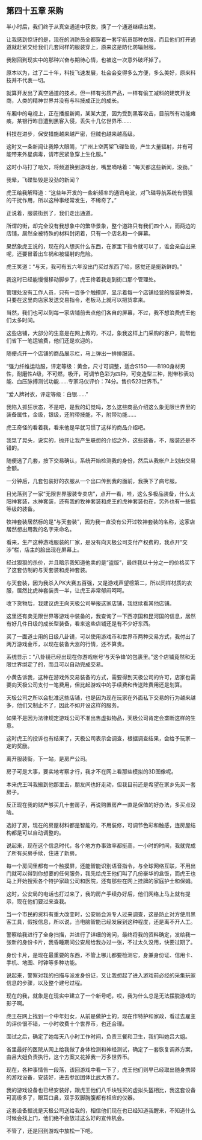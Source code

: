 ## 第四十五章 采购

半小时后，我们终于从真空通道中获救，换了一个通道继续出发。

让我感到惊讶的是，现在的消防员全都穿着一套宇航员那种衣服，而且他们打开通道就赶紧交给我们几套同样的服装穿上，原来这是防化防辐射服。

我刚回到现实中的那种兴奋与期待心情，也被这一次意外破坏掉了。

原本以为，过了二十年，科技飞速发展，社会会变得多么方便，多么美好，原来科技并不代表一切。

就算开发出了真空通道的技术，但一样有劣质产品，一样有偷工减料的建筑开发商，人类的精神世界并没有与科技成正比的成长。

车厢中的电视上，正在播报新闻，某某大厦，因为受到黑客攻击，目前所有功能瘫痪，某银行昨日遭到黑客入侵，丢失十几亿世界币……

科技在进步，保安措施越来越严密，但贼也越来越高级。

这时又一条新闻让我睁大眼睛，“广州上空两架飞碟坠毁，产生大量辐射，并有可能带来外星病毒，请市民紧急穿上生化服。”

这时小马打了哈欠，将频道换到游戏台，嘴里嘀咕着：“每天都这些新闻，没劲。”

我晕，飞碟坠毁是没劲的新闻？

虎王给我解释道：“这些年开发的一些新频率的通讯电波，对飞碟导航系统有很强的干扰作用，所以这种事经常发生，不稀奇了。”

正说着，服装街到了，我们走出通道。

所谓的街，却完全没有我想象中的繁华景象，整个道路只有我们四个人，而两边的店铺，居然全被特殊的材料封闭着，只有一个店名和一个屏幕。

果然象虎王说的，现在的人想买什么东西，在家里下指令就可以了，谁会亲自出来呢，还要冒着出车祸和被辐射的危险。

虎王笑道：“与天，我可有五六年没出门买过东西了哈，感觉还是挺新鲜的。”

我这时已经能慢慢移动脚步了，虎王搀着我走到街口那个管理处。

管理处没有工作人员，只有一百多个触摸屏，显示着每一个店铺经营的服装种类，只要在这里向店家发送交易指令，老板马上就可以把货拿来。

当然，我们也可以到每一家店铺前去点他们各自的屏幕，不过，我不想浪费虎王他们太多时间。

这些店铺，大部分的生意是在网上做的，不过，象我这样上门采购的客户，能帮他们省下一笔运输费，他们还是欢迎的。

随便点开一个店铺的商品展示栏，马上弹出一排排服装。

“强力纤维运动服，评定等级：黄金，尺寸可调整，适合S150——B190身材男性，耐磨性A级，不可燃，吸汗，可调节色彩为四种，可变造型三种，附带秒表功能、血压脉搏测试功能……专家冯仪评价：74分。售价523世界币。”

“爱人牌衬衣，评定等级：白银……”

我陷入抓狂状态，不是吧，是我的幻觉吗，怎么这些商品介绍这么象无限世界里的装备属性，金级，银级，还附带技能，不，附带功能……

虎王奇怪的看着我，看来他是早就习惯了这样的商品介绍吧。

我晃了晃头，说实的，抛开让我产生联想的介绍之外，这些装备，不，服装还是不错的。

随便选了几套，按下交易确认，系统开始检测我的身份，然后从我帐户上划出交易金额。

一分钟后，几套包装好的衣服从一个出口传到我的面前，我换下了病号服。

目光落到了一家“无限世界服装专卖店”，点开一看，哇，这么多极品装备，什么太阳神套装，水神套装，还有我的牧神套装和虎王的虎神套装也在，另外也有一些低等级的装备。

牧神套装居然标的是“与天套装”，因为我一直没有公开过牧神套装的名称，这家店居然想出用我的名字来命名。

看来，生产这种游戏服装的厂家，是没有向天极公司支付产权费的，我点开“交涉”栏，店主的脸出现在屏幕上。

经过狠狠的杀价，并且暗示我知道他卖的是“盗版”，最终我以十分之一的价格买下了这套仿制的与天套装和虎神套装。

与天套装，因为我杀入PK大赛五百强，又是游戏声望榜第二，所以同样材质的衣服，居然比虎神套装贵一半，让虎王非常郁闷呵呵。

收下货物后，我建议虎王向天极公司举报这家店铺，我继续看其他店铺。

这里还有卖无限世界等游戏中装备的，我查询了一下西凉国和昆河国的信息，居然有好几件日级的成长型装备，看来这些店铺还是有不少好东西。

买了一面道士用的日级八卦镜，可以使用游戏币和世界币两种交易方式，我付出了两万游戏金币，以现在装备大涨的行情，还不算贵。

系统显示：“八卦镜已经出现在你游戏帐号‘与天争锋’的包裹里。”这个店铺竟然和无限世界绑定了的，而且可以自动完成交易。

小黄告诉我，这种在游戏外交易装备的方式，需要得到天极公司的许可，店家也需要向天极公司支付一笔费用，但比起游戏中的手续费和传送阵费用还是划算。

天极公司之所以会批准这些店铺，也是因为现在玩家在外面私下交易的行为越来越多，他们又制止不了，因此不如开设这样的服务。

如果不是因为法律规定游戏公司不准出售虚拟物品，天极公司肯定会垄断这样的生意。

这时虎王的投诉也有结果了，天极公司表示会调查，根据调查结果，会给予玩家一定的奖励。

离开服装街，下一站，是房产公司。

房子可是大事，要实地考察才行，我才不在网上看那些模拟的3D图像呢。

本来虎王叫我搬到他那里去，朋友间也好走动，但我目前还是希望在家乡先买一套房子。

反正现在我的财产够买几十套房子，再说购置房产一直是保值的好办法，多买点没啥。

选好了房，现在的房屋材料都是智能的，不用装修，可调节色彩和触感，连房屋结构都是可以自动调整的。

说起来，现在这个信息时代，各个地方办事效率都挺高，一小时的时间，我就完成了所有买房手续，住进了新房。

每一个房间里都有一个触摸屏，还能智能识别语音指令，与全球网络互联，不用出门就可以得到你想要的任何服务，我先给虎王他们叫了几份豪华的盒饭，而虎王也马上开始搜索各个特护家政公司和医院，还有那些在网上挂牌的家庭护士和保姆。

这时，公安局的电话也打过来了，我的房产手续办好后，他们网络上马上就有提示，现在他们要过来查我。

当一个市民的资料有重大改变时，公安局会派专人过来调查，这是防止对方使用黑客工具，假报信息，所以说，当电脑智能已经发展到这种程度，还是离不开人工。

警察给我进行了全身扫描，并进行了详细的询问，最终将我的资料确定，发给我一张新的身份卡片，我昏睡期间公安局给我办过一张，不过太久没用，快要过期了。

身份卡片，是现在最重要的东西，不管上哪儿都要检测它，身兼身份证、信用卡、手机、地图、时钟等多种功能。

说起来，警察对我的扫描与派发身份证，又让我想起了进入游戏前必经的采集玩家信息的步骤，以及整个建号过程。

现在的我，就象是在现实中建立了一个新号吧，哎，我为什么总是无法摆脱游戏的影子啊。

虎王在网上找到一个中年妇女，从前是做护士的，现在作特护和家政，看过去雇主的评价很不错，一小时收费十个世界币，也还合理。

面试之后，确定了她每天八小时工作时间，负责三餐和卫生，我们叫她吕大姐。

省里最好的医院从网上给我做了身体检测和神经测试，确定了一套恢复调养方案，由吕大姐负责执行，这个方案又花掉我一万多世界币。

现在，各种事情告一段落，该回游戏中看一下了，虎王他们则早已经取出随身携带的游戏设备，安装好，进去参加团体比武大赛了。

我的游戏设备也已经安装好，跟虎王他们八千块钱买的虚拟头盔相比，我这套设备可高级多了，眼耳口鼻，双手双脚胸腹都有相应的仪器。

这套设备据说是天极公司送给我的，相信他们现在也已经知道我醒来，不知道什么时候会找上门，他们绝不会放过这么好的宣传机会。

不管了，还是回到游戏中放松一下吧。

